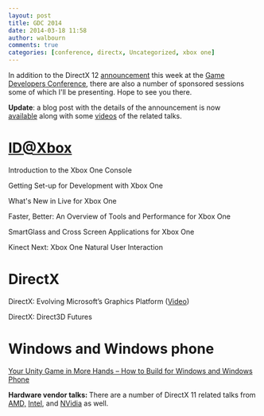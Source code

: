```yaml
---
layout: post
title: GDC 2014
date: 2014-03-18 11:58
author: walbourn
comments: true
categories: [conference, directx, Uncategorized, xbox one]
---
```

<p>In addition to the DirectX 12 <a href="http://blogs.msdn.com/b/directx/p/directx12.aspx">announcement</a> this week at the <a href="http://www.gdconf.com/">Game Developers Conference</a>, there are also a number of sponsored sessions some of which I'll be presenting. Hope to see you there.</p>
<p><strong>Update</strong>: a blog post with the details of the announcement is now <a href="http://blogs.msdn.com/b/directx/archive/2014/03/20/directx-12.aspx">available</a>&nbsp;along with some <a href="http://blogs.msdn.com/b/directx/archive/2014/04/15/directx-12-developer-videos.aspx">videos</a> of the related talks.</p>
<h1><a href="http://www.xbox.com/en-us/Developers/id">ID@Xbox</a></h1>
<p>Introduction to the Xbox One Console</p>
<p>Getting Set-up for Development with Xbox One</p>
<p>What's New in Live for Xbox One</p>
<p>Faster, Better: An Overview of Tools and Performance for Xbox One</p>
<p>SmartGlass and Cross Screen Applications for Xbox One</p>
<p>Kinect Next: Xbox One Natural User Interaction</p>
<h1>DirectX</h1>
<p>DirectX: Evolving Microsoft&rsquo;s Graphics Platform&nbsp;(<a href="https://channel9.msdn.com/Blogs/DirectX-Developer-Blog/DirectX-Evolving-Microsoft-s-Graphics-Platform">Video</a>)</p>
<p>DirectX: Direct3D Futures</p>
<h1>Windows and Windows phone</h1>
<p><a href="http://www.gdcvault.com/play/1020250/Your-Unity-Game-in-More">Your Unity Game in More Hands &ndash; How to Build for Windows and Windows Phone<strong></strong></a></p>
<p><strong>Hardware vendor talks: </strong>There are a number of DirectX 11 related talks from <a href="http://developer.amd.com/amd-technology-at-gdc/">AMD,</a> <a href="https://software.intel.com/sites/landingpage/gdc2014/talks.htm">Intel</a>, and <a href="https://developer.nvidia.com/gdc-2014">NVidia</a>&nbsp;as well.</p>
